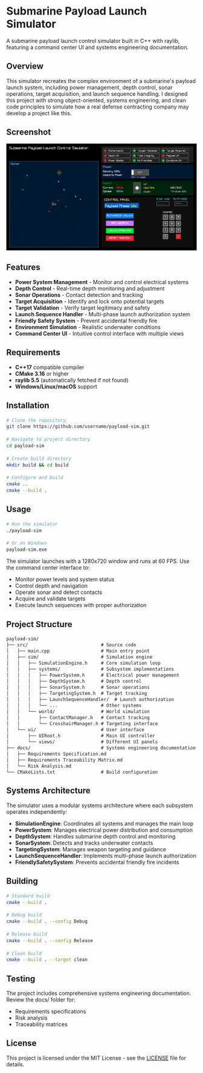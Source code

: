 # Submarine Payload Launch Simulator

A submarine payload launch control simulator built in C++ with raylib, featuring a command center UI and systems engineering documentation.

## Overview

This simulator recreates the complex environment of a submarine's payload launch system, including power management, depth control, sonar operations, target acquisition, and launch sequence handling. I designed this project with strong object-oriented, systems engineering, and clean code principles to simulate how a real defense contracting company may develop a project like this.

## Screenshot
![Screenshot](docs/pics/ss.PNG)


## Features

- **Power System Management** - Monitor and control electrical systems
- **Depth Control** - Real-time depth monitoring and adjustment
- **Sonar Operations** - Contact detection and tracking
- **Target Acquisition** - Identify and lock onto potential targets
- **Target Validation** - Verify target legitimacy and safety
- **Launch Sequence Handler** - Multi-phase launch authorization system
- **Friendly Safety System** - Prevent accidental friendly fire
- **Environment Simulation** - Realistic underwater conditions
- **Command Center UI** - Intuitive control interface with multiple views

## Requirements

- **C++17** compatible compiler
- **CMake 3.16** or higher
- **raylib 5.5** (automatically fetched if not found)
- **Windows/Linux/macOS** support

## Installation

```bash
# Clone the repository
git clone https://github.com/username/payload-sim.git

# Navigate to project directory
cd payload-sim

# Create build directory
mkdir build && cd build

# Configure and build
cmake ..
cmake --build .
```

## Usage

```bash
# Run the simulator
./payload-sim

# Or on Windows
payload-sim.exe
```

The simulator launches with a 1280x720 window and runs at 60 FPS. Use the command center interface to:

- Monitor power levels and system status
- Control depth and navigation
- Operate sonar and detect contacts
- Acquire and validate targets
- Execute launch sequences with proper authorization

## Project Structure

```
payload-sim/
├── src/                           # Source code
│   ├── main.cpp                   # Main entry point
│   ├── sim/                       # Simulation engine
│   │   ├── SimulationEngine.h     # Core simulation loop
│   │   ├── systems/               # Subsystem implementations
│   │   │   ├── PowerSystem.h      # Electrical power management
│   │   │   ├── DepthSystem.h      # Depth control
│   │   │   ├── SonarSystem.h      # Sonar operations
│   │   │   ├── TargetingSystem.h  # Target tracking
│   │   │   ├── LaunchSequenceHandler/  # Launch authorization
│   │   │   └── ...                # Other systems
│   │   └── world/                 # World simulation
│   │       ├── ContactManager.h   # Contact tracking
│   │       └── CrosshairManager.h # Targeting interface
│   └── ui/                        # User interface
│       ├── UIRoot.h               # Main UI controller
│       └── views/                 # Different UI panels
├── docs/                          # Systems engineering documentation
│   ├── Requirements Specification.md
│   ├── Requirements Traceability Matrix.md
│   └── Risk Analysis.md
└── CMakeLists.txt                 # Build configuration
```

## Systems Architecture

The simulator uses a modular systems architecture where each subsystem operates independently:

- **SimulationEngine**: Coordinates all systems and manages the main loop
- **PowerSystem**: Manages electrical power distribution and consumption
- **DepthSystem**: Handles submarine depth control and monitoring
- **SonarSystem**: Detects and tracks underwater contacts
- **TargetingSystem**: Manages weapon targeting and guidance
- **LaunchSequenceHandler**: Implements multi-phase launch authorization
- **FriendlySafetySystem**: Prevents accidental friendly fire incidents

## Building

```bash
# Standard build
cmake --build .

# Debug build
cmake --build . --config Debug

# Release build
cmake --build . --config Release

# Clean build
cmake --build . --target clean
```

## Testing

The project includes comprehensive systems engineering documentation. Review the docs/ folder for:

- Requirements specifications
- Risk analysis
- Traceability matrices

## License

This project is licensed under the MIT License - see the [LICENSE](LICENSE) file for details.